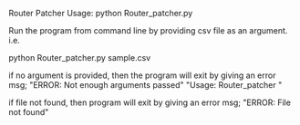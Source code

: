 Router Patcher
Usage: python Router_patcher.py <filename>

Run the program from command line by providing csv file as an argument. i.e.

python Router_patcher.py sample.csv

if no argument is provided, then the program will exit by 
giving an error msg; 
"ERROR: Not enough arguments passed"
"Usage: Router_patcher <filename>"

if file not found, then program will exit by giving an error msg;
"ERROR: File not found"
